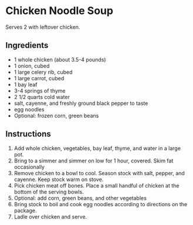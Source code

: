 # Chicken Noodle Soup

Serves 2 with leftover chicken.

## Ingredients

- 1 whole chicken (about 3.5-4 pounds)
- 1 onion, cubed
- 1 large celery rib, cubed
- 1 large carrot, cubed
- 1 bay leaf
- 3-4 springs of thyme
- 2 1/2 quarts cold water
- salt, cayenne, and freshly ground black pepper to taste
- egg noodles
- Optional: frozen corn, green beans

## Instructions

1. Add whole chicken, vegetables, bay leaf, thyme, and water in a large pot. 
2. Bring to a simmer and simmer on low for 1 hour, covered. Skim fat occasionally
3. Remove chicken to a bowl to cool. Season stock with salt, pepper, and cayenne. Keep stock warm on stove.
4. Pick chicken meat off bones. Place a small handful of chicken at the bottom of the serving bowls.
5. Optional: add corn, green beans, and other vegetables
6. Bring stock to boil and cook egg noodles according to directions on the package.
7. Ladle over chicken and serve.
